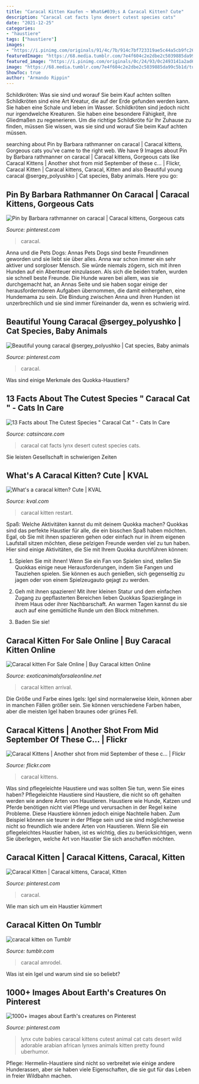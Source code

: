 ```yaml
---
title: "Caracal Kitten Kaufen ~ What&#039;s A Caracal Kitten? Cute"
description: "Caracal cat facts lynx desert cutest species cats"
date: "2021-12-25"
categories:
- "haustiere"
tags: ["haustiere"]
images:
- "https://i.pinimg.com/originals/91/4c/7b/914c7bf723319ae5c44a5cb9fc26c527.jpg"
featuredImage: "https://68.media.tumblr.com/7e4f604c2e2dbe2c5039885da99c5b1d/tumblr_mjn9qwCrkd1rbafwyo1_500.jpg"
featured_image: "https://i.pinimg.com/originals/0c/24/93/0c2493141a2ad679a4c6db0401f2605e.jpg"
image: "https://68.media.tumblr.com/7e4f604c2e2dbe2c5039885da99c5b1d/tumblr_mjn9qwCrkd1rbafwyo1_500.jpg"
ShowToc: true
author: "Armando Rippin"
---
```



Schildkröten: Was sie sind und worauf Sie beim Kauf achten sollten
Schildkröten sind eine Art Kreatur, die auf der Erde gefunden werden kann. Sie haben eine Schale und leben im Wasser. Schildkröten sind jedoch nicht nur irgendwelche Kreaturen. Sie haben eine besondere Fähigkeit, ihre Gliedmaßen zu regenerieren. Um die richtige Schildkröte für Ihr Zuhause zu finden, müssen Sie wissen, was sie sind und worauf Sie beim Kauf achten müssen.

	

		
searching about Pin by Barbara rathmanner on caracal | Caracal kittens, Gorgeous cats you've came to the right web. We have 9 Images about Pin by Barbara rathmanner on caracal | Caracal kittens, Gorgeous cats like Caracal Kittens | Another shot from mid September of these c… | Flickr, Caracal Kitten | Caracal kittens, Caracal, Kitten and also Beautiful young caracal @sergey_polyushko | Cat species, Baby animals. Here you go:
		
    
## Pin By Barbara Rathmanner On Caracal | Caracal Kittens, Gorgeous Cats

<img loading=lazy src="https://i.pinimg.com/originals/91/4c/7b/914c7bf723319ae5c44a5cb9fc26c527.jpg" onerror="this.onerror=null;this.src='https://tse1.mm.bing.net/th?id=OIP.LPbknhJknjAu5VNM3TgjmAHaHa&amp;pid=15.1';" alt="Pin by Barbara rathmanner on caracal | Caracal kittens, Gorgeous cats">

_Source: pinterest.com_

>caracal. 

	

Anna und die Pets Dogs: Annas Pets Dogs sind beste Freundinnen geworden und sie liebt sie über alles.
Anna war schon immer ein sehr aktiver und sorgloser Mensch. Sie würde niemals zögern, sich mit ihren Hunden auf ein Abenteuer einzulassen. Als sich die beiden trafen, wurden sie schnell beste Freunde. Die Hunde waren bei allem, was sie durchgemacht hat, an Annas Seite und sie haben sogar einige der herausfordernderen Aufgaben übernommen, die damit einhergehen, eine Hundemama zu sein. Die Bindung zwischen Anna und ihren Hunden ist unzerbrechlich und sie sind immer füreinander da, wenn es schwierig wird.

    
## Beautiful Young Caracal @sergey_polyushko | Cat Species, Baby Animals

<img loading=lazy src="https://i.pinimg.com/originals/0c/24/93/0c2493141a2ad679a4c6db0401f2605e.jpg" onerror="this.onerror=null;this.src='https://tse3.mm.bing.net/th?id=OIP.Gx1EXx8jA6W2rdhO3efgagHaHa&amp;pid=15.1';" alt="Beautiful young caracal @sergey_polyushko | Cat species, Baby animals">

_Source: pinterest.com_

>caracal. 

	

Was sind einige Merkmale des Quokka-Haustiers?

    
## 13 Facts About The Cutest Species &quot; Caracal Cat &quot; - Cats In Care

<img loading=lazy src="https://www.catsincare.com/wp-content/uploads/2017/02/JN_caracal01.png" onerror="this.onerror=null;this.src='https://tse1.mm.bing.net/th?id=OIP.qEtyeHRQM5ainOuO0oU6RgHaHW&amp;pid=15.1';" alt="13 Facts about The Cutest Species &quot; Caracal Cat &quot; - Cats In Care">

_Source: catsincare.com_

>caracal cat facts lynx desert cutest species cats. 

	

Sie leisten Gesellschaft in schwierigen Zeiten

    
## What&#039;s A Caracal Kitten? Cute | KVAL

<img loading=lazy src="http://static-29.sinclairstoryline.com/resources/media/b1c76eae-41c4-49c8-94ed-2bf18652ed28-Photosof6weekoldcaracalkittenscourtesyOregonZoo31.jpg" onerror="this.onerror=null;this.src='https://tse1.mm.bing.net/th?id=OIP.u3T6ukOHCZEtSd94qKv_6AHaE8&amp;pid=15.1';" alt="What&#039;s a caracal kitten? Cute | KVAL">

_Source: kval.com_

>caracal kitten restart. 

	

Spaß: Welche Aktivitäten kannst du mit deinem Quokka machen?
Quokkas sind das perfekte Haustier für alle, die ein bisschen Spaß haben möchten. Egal, ob Sie mit ihnen spazieren gehen oder einfach nur in ihrem eigenen Laufstall sitzen möchten, diese pelzigen Freunde werden viel zu tun haben. Hier sind einige Aktivitäten, die Sie mit Ihrem Quokka durchführen können:
1. Spielen Sie mit ihnen! Wenn Sie ein Fan von Spielen sind, stellen Sie Quokkas einige neue Herausforderungen, indem Sie Fangen und Tauziehen spielen. Sie können es auch genießen, sich gegenseitig zu jagen oder von einem Spielzeugauto gejagt zu werden.

2. Geh mit ihnen spazieren! Mit ihrer kleinen Statur und dem einfachen Zugang zu gepflasterten Bereichen lieben Quokkas Spaziergänge in ihrem Haus oder ihrer Nachbarschaft. An warmen Tagen kannst du sie auch auf eine gemütliche Runde um den Block mitnehmen.

3. Baden Sie sie!

    
## Caracal Kitten For Sale Online | Buy Caracal Kitten Online

<img loading=lazy src="http://exoticanimalsforsaleonline.net/wp-content/uploads/2018/07/Caracal-kitten2-1.jpg" onerror="this.onerror=null;this.src='https://tse4.mm.bing.net/th?id=OIP.r9Z89APndCVK6dV3nzMxOgHaE8&amp;pid=15.1';" alt="Caracal kitten For Sale Online | Buy Caracal kitten Online">

_Source: exoticanimalsforsaleonline.net_

>caracal kitten arrival. 

	

Die Größe und Farbe eines Igels: Igel sind normalerweise klein, können aber in manchen Fällen größer sein. Sie können verschiedene Farben haben, aber die meisten Igel haben braunes oder grünes Fell.

    
## Caracal Kittens | Another Shot From Mid September Of These C… | Flickr

<img loading=lazy src="https://c1.staticflickr.com/7/6046/6322330873_02152aebc4_b.jpg" onerror="this.onerror=null;this.src='https://tse4.mm.bing.net/th?id=OIP.4R0w5UjFvWjAhUGu4kxFzwHaIa&amp;pid=15.1';" alt="Caracal Kittens | Another shot from mid September of these c… | Flickr">

_Source: flickr.com_

>caracal kittens. 

	

Was sind pflegeleichte Haustiere und was sollten Sie tun, wenn Sie eines haben?
Pflegeleichte Haustiere sind Haustiere, die nicht so oft gehalten werden wie andere Arten von Haustieren. Haustiere wie Hunde, Katzen und Pferde benötigen nicht viel Pflege und verursachen in der Regel keine Probleme. Diese Haustiere können jedoch einige Nachteile haben. Zum Beispiel können sie teurer in der Pflege sein und sie sind möglicherweise nicht so freundlich wie andere Arten von Haustieren. Wenn Sie ein pflegeleichtes Haustier haben, ist es wichtig, dies zu berücksichtigen, wenn Sie überlegen, welche Art von Haustier Sie sich anschaffen möchten.

    
## Caracal Kitten | Caracal Kittens, Caracal, Kitten

<img loading=lazy src="https://i.pinimg.com/736x/ac/0d/22/ac0d22d00ead83d90391f396a25bed44--caracal-photos.jpg" onerror="this.onerror=null;this.src='https://tse1.mm.bing.net/th?id=OIP.GKb1bW-eQ05Dz7bt7g89VAHaFj&amp;pid=15.1';" alt="Caracal Kitten | Caracal kittens, Caracal, Kitten">

_Source: pinterest.com_

>caracal. 

	

Wie man sich um ein Haustier kümmert

    
## Caracal Kitten On Tumblr

<img loading=lazy src="https://68.media.tumblr.com/7e4f604c2e2dbe2c5039885da99c5b1d/tumblr_mjn9qwCrkd1rbafwyo1_500.jpg" onerror="this.onerror=null;this.src='https://tse1.mm.bing.net/th?id=OIP.QTilha2980rgeyqv65UXlgAAAA&amp;pid=15.1';" alt="caracal kitten on Tumblr">

_Source: tumblr.com_

>caracal amrodel. 

	

Was ist ein Igel und warum sind sie so beliebt?

    
## 1000+ Images About Earth&#039;s Creatures On Pinterest

<img loading=lazy src="https://s-media-cache-ak0.pinimg.com/736x/b6/8e/f7/b68ef7acf47557bb2c46ef461c21597d.jpg" onerror="this.onerror=null;this.src='https://tse1.mm.bing.net/th?id=OIP.K3DVYAuhxvfebni_qyL0nQEsDy&amp;pid=15.1';" alt="1000+ images about Earth&#039;s creatures on Pinterest">

_Source: pinterest.com_

>lynx cute babies caracal kittens cutest animal cat cats desert wild adorable arabian african lynxes animals kitten pretty found uberhumor. 

	

Pflege: Hermelin-Haustiere sind nicht so verbreitet wie einige andere Hunderassen, aber sie haben viele Eigenschaften, die sie gut für das Leben in freier Wildbahn machen.

